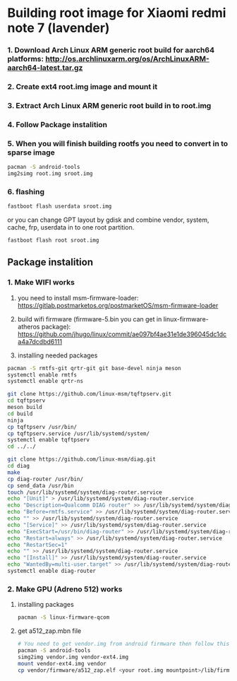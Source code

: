 # Building root image for Xiaomi redmi note 7 (lavender)

### 1. Download Arch Linux ARM generic root build for aarch64 platforms: http://os.archlinuxarm.org/os/ArchLinuxARM-aarch64-latest.tar.gz
### 2. Create ext4 root.img image and mount it
### 3. Extract Arch Linux ARM generic root build in to root.img
### 4. Follow Package instalition
### 5. When you will finish building rootfs you need to convert in to sparse image
```sh
pacman -S android-tools
img2simg root.img sroot.img
```
### 6. flashing
```sh
fastboot flash userdata sroot.img
```

or you can change GPT layout by gdisk and combine vendor, system, cache, frp, userdata in to one root partition.
```sh
fastboot flash root sroot.img
```


## Package instalition

### 1. Make WIFI works
1. you need to install msm-firmware-loader: https://gitlab.postmarketos.org/postmarketOS/msm-firmware-loader
2. build wifi firmware (firmware-5.bin you can get in linux-firmware-atheros package): https://github.com/jhugo/linux/commit/ae097bf4ae31e1de396045dc1dca4a7dcdbd6111

3. installing needed packages
```sh
pacman -S rmtfs-git qrtr-git git base-devel ninja meson
systemctl enable rmtfs
systemctl enable qrtr-ns

git clone https://github.com/linux-msm/tqftpserv.git
cd tqftpserv
meson build
cd build
ninja
cp tqftpserv /usr/bin/
cp tqftpserv.service /usr/lib/systemd/system/
systemctl enable tqftpserv
cd ../../

git clone https://github.com/linux-msm/diag.git
cd diag
make
cp diag-router /usr/bin/
cp send_data /usr/bin
touch /usr/lib/systemd/system/diag-router.service                                                         
echo "[Unit]" > /usr/lib/systemd/system/diag-router.service
echo "Description=Qualcomm DIAG router" >> /usr/lib/systemd/system/diag-router.service
echo "Before=rmtfs.service" >> /usr/lib/systemd/system/diag-router.service
echo "" >> /usr/lib/systemd/system/diag-router.service
echo "[Service]" >> /usr/lib/systemd/system/diag-router.service
echo "ExecStart=/usr/bin/diag-router" >> /usr/lib/systemd/system/diag-router.service
echo "Restart=always" >> /usr/lib/systemd/system/diag-router.service
echo "RestartSec=1"
echo "" >> /usr/lib/systemd/system/diag-router.service
echo "[Install]" >> /usr/lib/systemd/system/diag-router.service
echo "WantedBy=multi-user.target" >> /usr/lib/systemd/system/diag-router.service
systemctl enable diag-router
```

### 2. Make GPU (Adreno 512) works
1. installing packages
    ```sh
    pacman -S linux-firmware-qcom
    ```
2. get a512_zap.mbn file
   ```sh
   # You need to get vendor.img from android firmware then follow this commands
   pacman -S android-tools
   simg2img vendor.img vendor-ext4.img
   mount vendor-ext4.img vendor
   cp vendor/firmware/a512_zap.elf <your root.img mountpoint>/lib/firmware/a512_zap.mbn
   ```


